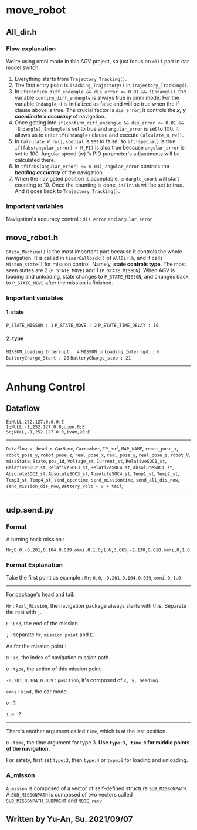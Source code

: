 # move_robot
## All_dir.h
### Flow explanation
We're using omni mode in this AGV project, so just focus on ```elif``` part in car model switch.
1. Everything starts from ```Trajectory_Tracking()```.
2. The first entry point is ```Tracking_Trajectory()``` in ```Trajectory_Tracking()```.
3. In ```if(confirm_diff_endengle && dis_error <= 0.01 && !Endangle)```, the variable ```confirm_diff_endengle``` is always true in omni mode. For the variable ```Endangle```, it is initialized as false and will be true when the if clause above is true. The crucial factor is ```dis_error```, it controls the ***x, y coordinate's accuracy*** of navigation.
4. Once getting into ```if(confirm_diff_endengle && dis_error <= 0.01 && !Endangle)```, ```Endangle``` is set to true and ```angular_error``` is set to 100. It allows us to enter ```if(Endangle)``` clause and execute ```Calculate_W_rw()```.
5. In ```Calculate_W_rw()```, ```special``` is set to false, so ```if(!special)``` is true. ```if(fabs(angular_error) > M_PI)``` is also true because ```angular_error``` is set to 100. Angular speed (w) 's PID parameter's adjustments will be calculated there. 
6. In ```if(fabs(angular_error) <= 0.03)```, ```angular_error``` controls the ***heading accuracy*** of the navigation.
7. When the navigated position is acceptable, ```endangle_count``` will start counting to 10. Once the counting is done, ```isFinish``` will be set to true. And it goes back to ```Trajectory_Tracking()```.

### Important variables
Navigation's accuracy control : ```dis_error``` and ```angular_error```


## move_robot.h

```State_Machine()``` is the most important part because it controls the whole navigation. It is called in ```timerCallback()``` of ```AllDir.h```, and it calls ```Misson_state()``` for mission control. Namely, **state controls type**.
The most seen states are 2 (```P_STATE_MOVE```) and 1 (```P_STATE_MISSON```). When AGV is loading and unloading, state changes to ```P_STATE_MISSON```, and changes back to ```P_STATE_MOVE``` after the mission is finished.

### Important variables

#### 1. state
```P_STATE_MISSON : 1```
```P_STATE_MOVE : 2```
```P_STATE_TIME_DELAY : 10```

#### 2. type
```MISSON_Loading_Interrupt : 4```
```MISSON_unLoading_Interrupt : 6```
```BatteryCharge_Start : 20```
```BatteryCharge_stop : 21```

***

# Anhung Control
## Dataflow

```
E;NULL,252.127.0.0,0;E
I;NULL,-1,252.127.0.0,open,0;E
Sc;NULL,-1,252.127.0.0,ivam,20;E
```

***

```Dataflow = ```
```head + CarName```, ```Carnumber```, ```IP_buf```, ```MAP_NAME```, ```robot_pose_x```, ```robot_pose_y```, ```robot_pose_z```, ```real_pose_x```, ```real_pose_y```, ```real_pose_z```, ```robot_V```, ```missState```, ```State```, ```pos_id```, ```Voltage_st```, ```Current_st```, ```RelativeSOC1_st```, ```RelativeSOC2_st```, ```RelativeSOC3_st```, ```RelativeSOC4_st```, ```AbsoluteSOC1_st```, ```AbsoluteSOC2_st```, ```AbsoluteSOC3_st```, ```AbsoluteSOC4_st```, ```Temp1_st```, ```Temp2_st```, ```Temp3_st```, ```Temp4_st```, ```send_opentime```, ```send_missiontime```, ```send_all_dis_now```, ```send_mission_dis_now```, ```Battery_volt + v + tail```;

***
## udp.send.py

### Format

A turning back mission :
```
Mr;0,0,-0.201,0.104,0.039,omni,0,1.0;1,6,3.665,-2.130,0.010,omni,0,1.0;2,6,0.201,0.104,0.039,omni,0,1.0;E
```
### Format Explanation

Take the first point as example :
```Mr```; ```0```, ```0```, ```-0.201,0.104,0.039```, ```omni```, ```0```, ```1.0```

***
For package's head and tail:

```Mr``` : ```Real_Mission```, the navigation package always starts with this. Separate the rest with ```;```.

```E``` : ```End```, the end of the mission.

```;``` : separate ```Mr```, ```mission point``` and ```E```.

As for the mission point :

```0``` : ```id```, the index of navigation mission path.

```0``` : ```type```, the action of this mission point.

```-0.201,0.104,0.039``` : ```position```, it's composed of ```x, y, heading```.

```omni``` : ```kind```, the car model.

```0``` : ?

```1.0``` : ?

***

There's another argument called ```time```, which is at the last position.

```0``` : ```time```, the time argument for type 3.
**Use ```type:3, time:0``` for middle points of the navigation.**

For safety, first set ```type:3```, then ```type:4``` or ```type:6``` for loading and unloading.


### A_misson
```A_misson``` is composed of a vector of self-defined structure ```SUB_MISSONPATH```. A ```SUB_MISSONPATH``` is composed of two vectors called ```SUB_MISSONPATH_SUBPOINT``` and ```NODE_recv```.

## Written by Yu-An, Su. 2021/09/07
